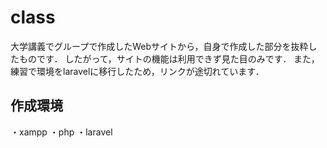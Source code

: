 # class
大学講義でグループで作成したWebサイトから，自身で作成した部分を抜粋したものです．
したがって，サイトの機能は利用できず見た目のみです．
また，練習で環境をlaravelに移行したため，リンクが途切れています．
## 作成環境
・xampp
・php
・laravel
